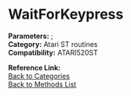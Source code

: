 # WaitForKeypress

**Parameters:** ;  
**Category:** Atari ST routines  
**Compatibility:** ATARI520ST  

**Reference Link:**  
[Back to Categories](../categories/atari_st_routines.md)  
[Back to Methods List](../../SUMMARY.md)
